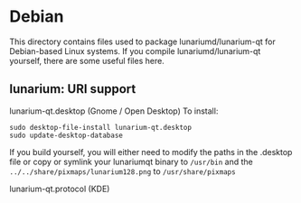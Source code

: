 
Debian
====================
This directory contains files used to package lunariumd/lunarium-qt
for Debian-based Linux systems. If you compile lunariumd/lunarium-qt yourself, there are some useful files here.

## lunarium: URI support ##


lunarium-qt.desktop  (Gnome / Open Desktop)
To install:

	sudo desktop-file-install lunarium-qt.desktop
	sudo update-desktop-database

If you build yourself, you will either need to modify the paths in
the .desktop file or copy or symlink your lunariumqt binary to `/usr/bin`
and the `../../share/pixmaps/lunarium128.png` to `/usr/share/pixmaps`

lunarium-qt.protocol (KDE)

